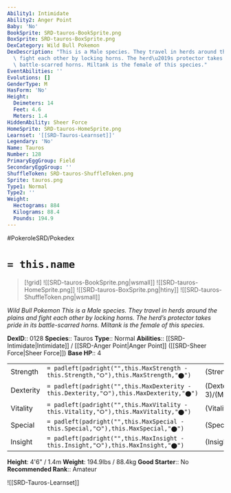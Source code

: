 ```yaml
---
Ability1: Intimidate
Ability2: Anger Point
Baby: 'No'
BookSprite: SRD-tauros-BookSprite.png
BoxSprite: SRD-tauros-BoxSprite.png
DexCategory: Wild Bull Pokemon
DexDescription: "This is a Male species. They travel in herds around the plains and\
  \ fight each other by locking horns. The herd\u2019s protector takes pride in its\
  \ battle-scarred horns. Miltank is the female of this species."
EventAbilities: ''
Evolutions: []
GenderType: M
HasForm: 'No'
Height:
  Deimeters: 14
  Feet: 4.6
  Meters: 1.4
HiddenAbility: Sheer Force
HomeSprite: SRD-tauros-HomeSprite.png
Learnset: '[[SRD-Tauros-Learnset]]'
Legendary: 'No'
Name: Tauros
Number: 128
PrimaryEggGroup: Field
SecondaryEggGroup: ''
ShuffleToken: SRD-tauros-ShuffleToken.png
Sprite: tauros.png
Type1: Normal
Type2: ''
Weight:
  Hectograms: 884
  Kilograms: 88.4
  Pounds: 194.9
---
```


#PokeroleSRD/Pokedex

# `= this.name`

> [!grid]
> ![[SRD-tauros-BookSprite.png|wsmall]]
> ![[SRD-tauros-HomeSprite.png]]
> ![[SRD-tauros-BoxSprite.png|htiny]]
> ![[SRD-tauros-ShuffleToken.png|wsmall]]


*Wild Bull Pokemon*
*This is a Male species. They travel in herds around the plains and fight each other by locking horns. The herd’s protector takes pride in its battle-scarred horns. Miltank is the female of this species.*

**DexID**:: 0128
**Species**:: Tauros
**Type**:: Normal
**Abilities**:: [[SRD-Intimidate|Intimidate]] / [[SRD-Anger Point|Anger Point]] ([[SRD-Sheer Force|Sheer Force]])
**Base HP**:: 4

|           |                                                                                        |                                          |
| --------- | -------------------------------------------------------------------------------------- | ---------------------------------------- |
| Strength  | `= padleft(padright("",this.MaxStrength - this.Strength,"⭘"),this.MaxStrength,"⬤")`    | (Strength::3)/(MaxStrength::6)   |
| Dexterity | `= padleft(padright("",this.MaxDexterity - this.Dexterity,"⭘"),this.MaxDexterity,"⬤")` | (Dexterity:: 3)/(MaxDexterity::6) |
| Vitality  | `= padleft(padright("",this.MaxVitality - this.Vitality,"⭘"),this.MaxVitality,"⬤")`    | (Vitality::3)/(MaxVitality::6)   |
| Special   | `= padleft(padright("",this.MaxSpecial - this.Special,"⭘"),this.MaxSpecial,"⬤")`       | (Special::1)/(MaxSpecial::3)     |
| Insight   | `= padleft(padright("",this.MaxInsight - this.Insight,"⭘"),this.MaxInsight,"⬤")`       | (Insight::2)/(MaxInsight::5)     |

**Height**: 4'6" / 1.4m
**Weight**: 194.9lbs / 88.4kg
**Good Starter**:: No
**Recommended Rank**:: Amateur

![[SRD-Tauros-Learnset]]